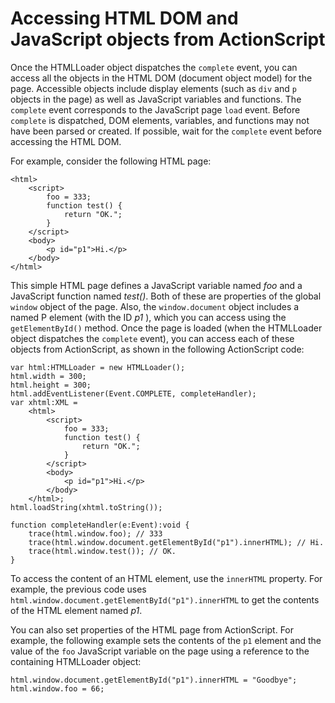 # Accessing HTML DOM and JavaScript objects from ActionScript

Once the HTMLLoader object dispatches the `complete` event, you can access all
the objects in the HTML DOM (document object model) for the page. Accessible
objects include display elements (such as `div` and `p` objects in the page) as
well as JavaScript variables and functions. The `complete` event corresponds to
the JavaScript page `load` event. Before `complete` is dispatched, DOM elements,
variables, and functions may not have been parsed or created. If possible, wait
for the `complete` event before accessing the HTML DOM.

For example, consider the following HTML page:

```
<html>
	<script>
		foo = 333;
		function test() {
			return "OK.";
		}
	</script>
	<body>
		<p id="p1">Hi.</p>
	</body>
</html>
```

This simple HTML page defines a JavaScript variable named _foo_ and a JavaScript
function named _test()_. Both of these are properties of the global `window`
object of the page. Also, the `window.document` object includes a named P
element (with the ID _p1_ ), which you can access using the `getElementById()`
method. Once the page is loaded (when the HTMLLoader object dispatches the
`complete` event), you can access each of these objects from ActionScript, as
shown in the following ActionScript code:

```
var html:HTMLLoader = new HTMLLoader();
html.width = 300;
html.height = 300;
html.addEventListener(Event.COMPLETE, completeHandler);
var xhtml:XML =
	<html>
		<script>
			foo = 333;
			function test() {
				return "OK.";
			}
		</script>
		<body>
			<p id="p1">Hi.</p>
		</body>
	</html>;
html.loadString(xhtml.toString());

function completeHandler(e:Event):void {
	trace(html.window.foo); // 333
	trace(html.window.document.getElementById("p1").innerHTML); // Hi.
	trace(html.window.test()); // OK.
}
```

To access the content of an HTML element, use the `innerHTML` property. For
example, the previous code uses
`html.window.document.getElementById("p1").innerHTML` to get the contents of the
HTML element named _p1_.

You can also set properties of the HTML page from ActionScript. For example, the
following example sets the contents of the `p1` element and the value of the
`foo` JavaScript variable on the page using a reference to the containing
HTMLLoader object:

```
html.window.document.getElementById("p1").innerHTML = "Goodbye";
html.window.foo = 66;
```
